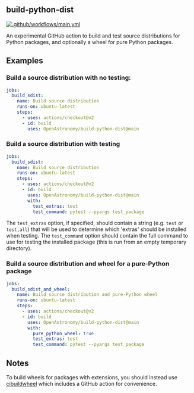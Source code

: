 ## build-python-dist

[![.github/workflows/main.yml](https://github.com/OpenAstronomy/action-build-sdist-and-wheel/actions/workflows/main.yml/badge.svg)](https://github.com/OpenAstronomy/action-build-sdist-and-wheel/actions/workflows/main.yml)

An experimental GitHub action to build and test source distributions for
Python packages, and optionally a wheel for pure Python packages.

## Examples

### Build a source distribution with no testing:

```yaml
jobs:
  build_sdist:
    name: Build source distribution
    runs-on: ubuntu-latest
    steps:
      - uses: actions/checkout@v2
      - id: build
        uses: OpenAstronomy/build-python-dist@main
```

### Build a source distribution with testing

```yaml
jobs:
  build_sdist:
    name: Build source distribution
    runs-on: ubuntu-latest
    steps:
      - uses: actions/checkout@v2
      - id: build
        uses: OpenAstronomy/build-python-dist@main
        with:
          test_extras: test
          test_command: pytest --pyargs test_package
```

The ``test_extras`` option, if specified, should contain a string (e.g. ``test`` or ``test,all``) that will be used to determine which 'extras' should be installed when testing. The ``test_command`` option should contain the full command to use for testing the installed package (this is run from an empty temporary directory).

### Build a source distribution and wheel for a pure-Python package

```yaml
jobs:
  build_sdist_and_wheel:
    name: Build source distribution and pure-Python wheel
    runs-on: ubuntu-latest
    steps:
      - uses: actions/checkout@v2
      - id: build
        uses: OpenAstronomy/build-python-dist@main
        with:
          pure_python_wheel: true
          test_extras: test
          test_command: pytest --pyargs test_package
```

## Notes

To build wheels for packages with extensions, you should instead use
[cibuildwheel](https://github.com/pypa/cibuildwheel) which includes
a GitHub action for convenience.
